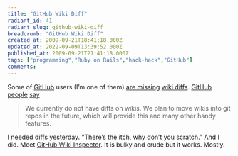 ```yaml
---
title: "GitHub Wiki Diff"
radiant_id: 41
radiant_slug: github-wiki-diff
breadcrumb: "GitHub Wiki Diff"
created_at: 2009-09-21T18:41:18.000Z
updated_at: 2022-09-09T13:39:52.000Z
published_at: 2009-09-21T21:41:18.000Z
tags: ["programming","Ruby on Rails","hack-hack","GitHub"]
comments:
---
```

<p>Some of <a href="http://github.com/">GitHub</a> users (I&#8217;m one of them) <a href="http://support.github.com/discussions/feature-requests/197-diff-wiki-page-revisions">are missing</a> <a href="http://support.github.com/discussions/feature-requests/454-wiki-diffs">wiki diffs</a>. <a href="http://logicalawesome.com/">GitHub people</a> <a href="http://support.github.com/discussions/feature-requests/197-diff-wiki-page-revisions">say</a></p>
<blockquote>
<p>We currently do not have diffs on wikis. We plan to move wikis into git repos in the future, which will provide this and many other handy features.</p>
</blockquote>
<p>I needed diffs yesterday. &#8220;There&#8217;s the itch, why don&#8217;t you scratch.&#8221; And I did. Meet <a href="http://github.com/skillnet/github-wiki-inspector">GitHub Wiki Inspector</a>. It is bulky and crude but it works. Mostly.</p>